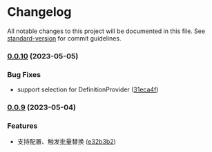 # Changelog

All notable changes to this project will be documented in this file. See [standard-version](https://github.com/conventional-changelog/standard-version) for commit guidelines.

### [0.0.10](https://github.com/AngusFu/umi-locale-helper/compare/v0.0.9...v0.0.10) (2023-05-05)


### Bug Fixes

* support selection for DefinitionProvider ([31eca4f](https://github.com/AngusFu/umi-locale-helper/commit/31eca4f2d145a0dedf21c5fcbdcd42015eff5f56))

### [0.0.9](https://github.com/AngusFu/umi-locale-helper/compare/v0.0.8...v0.0.9) (2023-05-04)


### Features

* 支持配置、触发批量替换 ([e32b3b2](https://github.com/AngusFu/umi-locale-helper/commit/e32b3b2fc1b1aed8ed155e1bc30549367087827f))
